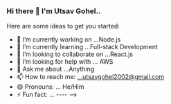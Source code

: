 ### Hi there 👋 I'm Utsav Gohel..

Here are some ideas to get you started:

- 🔭 I’m currently working on ...Node.js
- 🌱 I’m currently learning ...Full-stack Development
- 👯 I’m looking to collaborate on ...React.js
- 🤔 I’m looking for help with ... AWS
- 💬 Ask me about ...Anything
- 📫 How to reach me: ...utsavgohel2002@gmail.com
- 😄 Pronouns: ... He/Him
- ⚡ Fun fact: ... ----
-->
